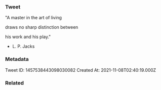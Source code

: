 ### Tweet
"A master in the art of living

draws no sharp distinction between

his work and his play."

- L. P. Jacks

### Metadata
Tweet ID: 1457538443098030082
Created At: 2021-11-08T02:40:19.000Z

### Related


